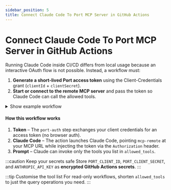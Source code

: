 ```yaml
---
sidebar_position: 5
title: Connect Claude Code To Port MCP Server in GitHub Actions
---
```


# Connect Claude Code To Port MCP Server in GitHub Actions

Running Claude Code inside CI/CD differs from local usage because an interactive OAuth flow is not possible. Instead, a workflow must:

1. **Generate a short-lived Port access token** using the Client-Credentials grant (`clientId` + `clientSecret`).
2. **Start or connect to the remote MCP server** and pass the token so Claude Code can call the allowed tools.

<details>
<summary>Show example workflow</summary>

```yaml title=".github/workflows/claude-code-mcp.yml" showLineNumbers
name: Port MCP Server Demo with Claude Code
on: workflow_dispatch

env:
  PORT_MCP_URL: ${{ vars.PORT_MCP_URL }}
  PORT_AUTH_BASE_URL: ${{ vars.PORT_AUTH_BASE_URL }}

jobs:
  demo:
    runs-on: ubuntu-latest
    permissions:
      id-token: write
      contents: read

    steps:
      - name: Checkout
        uses: actions/checkout@v4

      - name: Authenticate with Port
        id: port-auth
        run: |
          response=$(curl -s -X POST "${{ env.PORT_AUTH_BASE_URL }}/auth/access_token" \
            -H "Content-Type: application/json" \
            -d '{"clientId":"${{ secrets.PORT_CLIENT_ID }}","clientSecret":"${{ secrets.PORT_CLIENT_SECRET }}"}')
          token=$(echo "$response" | jq -r '.accessToken')
          echo "::add-mask::$token"
          echo "access_token=$token" >> "$GITHUB_OUTPUT"

      - name: Claude Code against Port MCP
        uses: anthropics/claude-code-action@beta
        with:
          anthropic_api_key: ${{ secrets.ANTHROPIC_API_KEY }}
          mode: agent
          mcp_config: |
            {
              "mcpServers": {
                "port-prod": {
                  "command": "npx",
                  "args": [
                    "mcp-remote",
                    "${{ env.PORT_MCP_URL }}",
                    "--header",
                    "Authorization: Bearer ${{ steps.port-auth.outputs.access_token }}"
                  ]
                }
              }
            }
          allowed_tools: "mcp__port-prod__list_blueprints,mcp__port-prod__get_entities"
          direct_prompt: |
            List all blueprints, then show entities of the "zendesk_ticket" blueprint.
```
</details>

#### How this workflow works

1. **Token** – The `port-auth` step exchanges your client credentials for an access token (no browser auth).
2. **Claude Code** – The action launches Claude Code, pointing `mcp-remote` at your MCP URL while injecting the token via the `Authorization` header.
3. **Prompt** – Claude can invoke only the tools you list in `allowed_tools`.

:::caution Keep your secrets safe
Store `PORT_CLIENT_ID`, `PORT_CLIENT_SECRET`, and `ANTHROPIC_API_KEY` as **encrypted GitHub Actions secrets**.
:::

:::tip Customise the tool list
For read-only workflows, shorten `allowed_tools` to just the query operations you need.
:::
